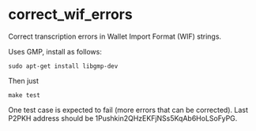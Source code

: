 # correct_wif_errors
Correct transcription errors in Wallet Import Format (WIF) strings.

Uses GMP, install as follows:

    sudo apt-get install libgmp-dev

Then just

    make test

One test case is expected to fail (more errors that can be corrected).
Last P2PKH address should be 1Pushkin2QHzEKFjNSs5KqAb6HoLSoFyPG.


